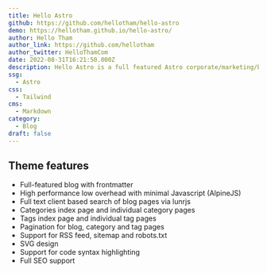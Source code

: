 ```yaml
---
title: Hello Astro
github: https://github.com/hellotham/hello-astro
demo: https://hellotham.github.io/hello-astro/
author: Hello Tham
author_link: https://github.com/hellotham
author_twitter: HelloThamCom
date: 2022-08-31T16:21:50.000Z
description: Hello Astro is a full featured Astro corporate/marketing/blog starter theme written in Typescript and TailwindCSS. It supports Markdown and MDX based pages and blog posts.
ssg:
  - Astro
css:
  - Tailwind
cms:
  - Markdown
category:
  - Blog
draft: false
---
```


## Theme features

- Full-featured blog with frontmatter
- High performance low overhead with minimal Javascript (AlpineJS)
- Full text client based search of blog pages via lunrjs 
- Categories index page and individual category pages
- Tags index page and individual tag pages
- Pagination for blog, category and tag pages
- Support for RSS feed, sitemap and robots.txt
- SVG design
- Support for code syntax highlighting
- Full SEO support
